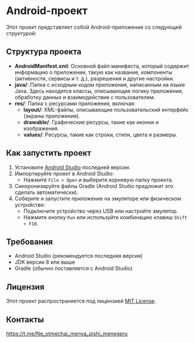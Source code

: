 
# Android-проект

Этот проект представляет собой Android-приложение со следующей структурой:

## Структура проекта

- **AndroidManifest.xml**: Основной файл манифеста, который содержит информацию о приложении, такую как название, компоненты (активности, сервисы и т. д.), разрешения и другие настройки.
- **java/**: Папка с исходным кодом приложения, написанным на языке Java. Здесь находятся классы, описывающие логику приложения, обработку данных и взаимодействие с пользователем.
- **res/**: Папка с ресурсами приложения, включая:
  - **layout/**: XML-файлы, описывающие пользовательский интерфейс (экраны приложения).
  - **drawable/**: Графические ресурсы, такие как иконки и изображения.
  - **values/**: Ресурсы, такие как строки, стили, цвета и размеры.

## Как запустить проект

1. Установите [Android Studio](https://developer.android.com/studio) последней версии.
2. Импортируйте проект в Android Studio:
   - Нажмите `File > Open` и выберите корневую папку проекта.
3. Синхронизируйте файлы Gradle (Android Studio предложит это сделать автоматически).
4. Соберите и запустите приложение на эмуляторе или физическом устройстве:
   - Подключите устройство через USB или настройте эмулятор.
   - Нажмите кнопку `Run` или используйте комбинацию клавиш `Shift + F10`.

## Требования

- Android Studio (рекомендуется последняя версия)
- JDK версии 8 или выше
- Gradle (обычно поставляется с Android Studio)

## Лицензия

Этот проект распространяется под лицензией [MIT License](LICENSE).

## Контакты
https://t.me/Ne_otmechai_menya_pishi_menegeru

